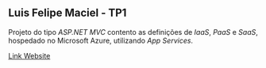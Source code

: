 ﻿## Luis Felipe Maciel - TP1

Projeto do tipo *ASP.NET MVC* contento as definições de *IaaS*, *PaaS* e *SaaS*, hospedado no Microsoft Azure, utilizando *App Services*.

[Link Website](https://dev-luis-barbosa-app.azurewebsites.net/)
